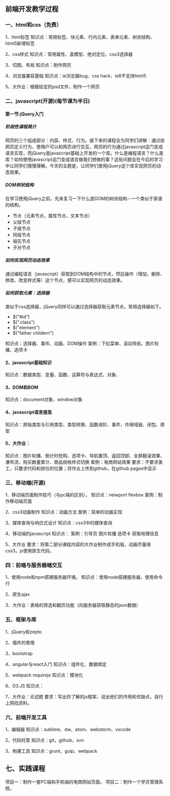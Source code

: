 ## 前端开发教学过程

### 一、html和css（免费）
1、html标签
知识点：常用标签、块元素、行内元素、表单元素、树状结构、html5新增标签

2、css样式
知识点：常用属性、盒模型、绝对定位、css3选择器

3、切图、布局
知识点：制作网页

4、浏览器兼容基础
知识点：ie浏览器bug、css hack、ie8不支持html5

5、大作业：根据给定的psd文件，制作一个网页

### 二、javascript(开源)(每节课为半日)

#### 第一节:jQuery入门

##### 阶段性课程简介
网页的三个组成部分：内容、样式、行为。接下来的课程会为同学们讲解：通过给网页定义行为，使用户可以和网页进行交互。网页的行为通过javascript这门变成语言实现，而jQuery是javascript基础上开发的一个库。什么是编程语言？什么是库？如何使用javascript这门变成语言做我们想做的事？这些问题会在今后的学习中让同学们慢慢理解。今天的主题是，让同学们使用jQuery这个库实现网页的动态效果。

##### DOM树状结构
在学习使用jQuery之前，先来复习一下什么是DOM的树状结构--一个类似于家谱的结构。
+ 节点（元素节点，属性节点，文本节点）
+ 父级节点
+ 子级节点
+ 同级节点
+ 祖先节点
+ 子孙节点

##### 如何实现网页动态效果
通过编程语言（javascript）获取到DOM结构中的节点，然后操作（增加、删除、修改、改变样式等）这个节点，便可以实现网页的动态效果。

##### 如何获取元素：选择器
类似于css选择器，jQuery同样可以通过选择器获取元素节点，常用选择器如下。
+ $("#id")   
+ $(".class")
+ $("element")
+ $("father childern")


知识点：选择器、事件、动画、DOM操作
案例：下拉菜单、滚动导航、图片轮播、选项卡

#### 2、javascript基础知识
知识点：数据类型、变量、函数、运算符与表达式、对象、

#### 3、DOM和BOM
知识点：document对象、window对象

#### 4、javascript语言提高
知识点：原始类型与引用类型、类型转换、函数进阶、事件、作用域链、闭包、原型

#### 5、大作业：
知识点：图片轮播、倒计时抢购、选项卡、导航置顶、返回顶部、全屏翻滚效果、瀑布流、购买数量累计、商品规格样式切换
案例：电商网站效果
要求：不要求美工，只要求代码和排位的位置；将作业上传到github，在github pages中显示



### 三、移动端(开源)

1、移动端页面制作技巧（与pc端的区别）。
知识点：veiwport flexbox
案例：制作移动端页面

2、css3动画制作
知识点：动画方法
案例：简单的动画实现

3、媒体查询与响应式设计
知识点：css3中的媒体查询

4、移动端的javascript
知识点：
案例：引导页 图片轮播 选项卡 获取地理信息

5、大作业
要求：将第二部分课程内容的大作业制作成手机版，动画尽量用css3，js使用原生代码。

### 四：前端与服务器端交互

1、使用node和npm搭建服务器环境。
知识点：使用node搭建服务器、使用命令行

2、原生ajax

3、大作业：表格的筛选和翻页功能（向服务器获取静态的json数据）

### 五、框架与库

1、jQuery和zepto

2、插件的使用

3、bootstrap

4、angular与react入门
知识点：组件化、数据绑定

5、webpack requirejs
知识点：模块化

6、D3.JS
知识点：

7、大作业：论述题
要求：写出你了解的js框架，说出他们的作用和优缺点，自行上网找资料。

### 六、前端开发工具
1、编辑器
知识点：sublime、dw、atom、webstorm、vscode

2、代码托管
知识点：git，github，svn

3、构建工具
知识点：grunt、gulp、webpack

## 七、实践课程
项目一：制作一套PC端和手机端的电商网站页面。
项目二：制作一个学员管理系统。
